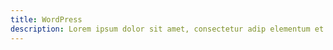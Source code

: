 ```yaml
---
title: WordPress
description: Lorem ipsum dolor sit amet, consectetur adip elementum et accusamus
---
```


